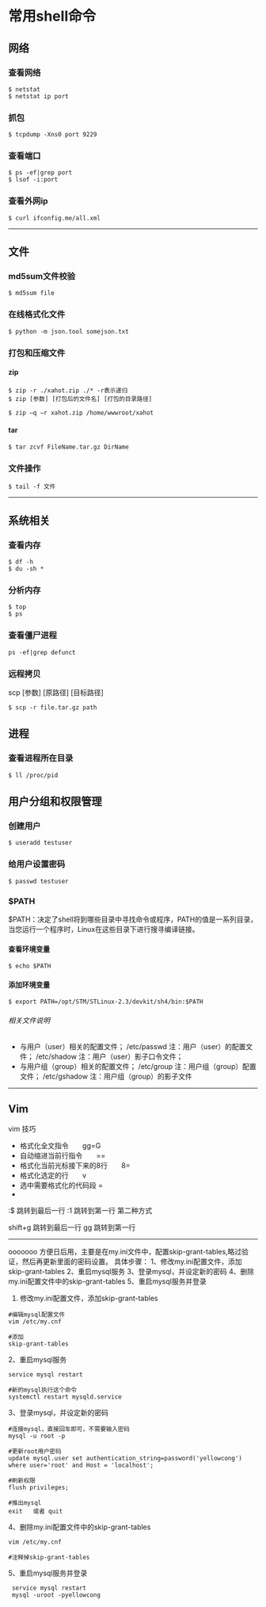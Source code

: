 # 常用shell命令
## 网络
### 查看网络
```
$ netstat
$ netstat ip port
```
### 抓包

```
$ tcpdump -Xns0 port 9229
```
### 查看端口
```
$ ps -ef|grep port
$ lsof -i:port
```
### 查看外网ip
```
$ curl ifconfig.me/all.xml
```
---
## 文件
### md5sum文件校验
```
$ md5sum file
```
### 在线格式化文件
```
$ python -m json.tool somejson.txt
```

### 打包和压缩文件
#### zip
```
$ zip -r ./xahot.zip ./* -r表示递归
$ zip [参数] [打包后的文件名] [打包的目录路径]

$ zip –q –r xahot.zip /home/wwwroot/xahot
```

#### tar
```
$ tar zcvf FileName.tar.gz DirName
```

### 文件操作
```
$ tail -f 文件
```
---
## 系统相关
### 查看内存
```
$ df -h
$ du -sh *
```
### 分析内存
```
$ top
$ ps
```
### 查看僵尸进程
```
ps -ef|grep defunct
```

### 远程拷贝
scp [参数] [原路径] [目标路径]
```
$ scp -r file.tar.gz path
```

## 进程
### 查看进程所在目录
```
$ ll /proc/pid
```
## 用户分组和权限管理
### 创建用户
```
$ useradd testuser
```
### 给用户设置密码
```
$ passwd testuser 
```
### $PATH
$PATH：决定了shell将到哪些目录中寻找命令或程序，PATH的值是一系列目录，当您运行一个程序时，Linux在这些目录下进行搜寻编译链接。
#### 查看环境变量
```
$ echo $PATH
```
#### 添加环境变量
```
$ export PATH=/opt/STM/STLinux-2.3/devkit/sh4/bin:$PATH
```

###### 相关文件说明

- 与用户（user）相关的配置文件； /etc/passwd 注：用户（user）的配置文件； /etc/shadow 注：用户（user）影子口令文件；
- 与用户组（group）相关的配置文件； /etc/group 注：用户组（group）配置文件； /etc/gshadow 注：用户组（group）的影子文件 

---
## Vim
vim  技巧
- 格式化全文指令　　gg=G
- 自动缩进当前行指令　　==
- 格式化当前光标接下来的8行　　8=
- 格式化选定的行　　v 
- 选中需要格式化的代码段 =
- 
:$ 跳转到最后一行
:1 跳转到第一行
第二种方式

shift+g 跳转到最后一行
gg 跳转到第一行




---
ooooooo
方便日后用，主要是在my.ini文件中，配置skip-grant-tables,略过验证，然后再更新里面的密码设置。
具体步骤：
1、修改my.ini配置文件，添加skip-grant-tables
2、重启mysql服务
3、登录mysql，并设定新的密码
4、删除my.ini配置文件中的skip-grant-tables
5、重启mysql服务并登录

1. 修改my.ini配置文件，添加skip-grant-tables
```
#编辑mysql配置文件
vim /etc/my.cnf

#添加
skip-grant-tables
 ```
 
 2、重启mysql服务
```
service mysql restart

#新的mysql执行这个命令
systemctl restart mysqld.service 
```

3、登录mysql，并设定新的密码
```
#连接mysql，直接回车即可，不需要输入密码
mysql -u root -p

#更新root用户密码
update mysql.user set authentication_string=password('yellowcong') where user='root' and Host = 'localhost';

#刷新权限
flush privileges;

#推出mysql
exit   或者 quit

```
4、删除my.ini配置文件中的skip-grant-tables
```
vim /etc/my.cnf

#注释掉skip-grant-tables
```
5、重启mysql服务并登录

```
 service mysql restart
 mysql -uroot -pyellowcong
 ```


